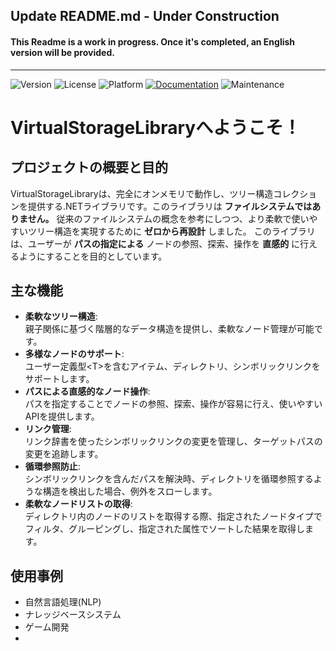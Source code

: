 ## Update README.md - Under Construction

#### This Readme is a work in progress. Once it's completed, an English version will be provided.
---
![Version](https://img.shields.io/badge/version-0.8.0-pink.svg)
![License](<https://img.shields.io/badge/license-MIT-green.svg>)
![Platform](https://img.shields.io/badge/platform-.NET%208-blue)
[![Documentation](https://img.shields.io/badge/docs-online-purple.svg)](https://shimodateakira.github.io/VirtualStorageLibrary/)
![Maintenance](https://img.shields.io/badge/maintenance-active-blue.svg)

# VirtualStorageLibraryへようこそ！

## プロジェクトの概要と目的
VirtualStorageLibraryは、完全にオンメモリで動作し、ツリー構造コレクションを提供する.NETライブラリです。このライブラリは **ファイルシステムではありません。** 
従来のファイルシステムの概念を参考にしつつ、より柔軟で使いやすいツリー構造を実現するために **ゼロから再設計** しました。
このライブラリは、ユーザーが **パスの指定による** ノードの参照、探索、操作を **直感的** に行えるようにすることを目的としています。

## 主な機能
- **柔軟なツリー構造**:  
  親子関係に基づく階層的なデータ構造を提供し、柔軟なノード管理が可能です。
- **多様なノードのサポート**:  
  ユーザー定義型\<T\>を含むアイテム、ディレクトリ、シンボリックリンクをサポートします。
- **パスによる直感的なノード操作**:  
  パスを指定することでノードの参照、探索、操作が容易に行え、使いやすいAPIを提供します。
- **リンク管理**:  
  リンク辞書を使ったシンボリックリンクの変更を管理し、ターゲットパスの変更を追跡します。
- **循環参照防止**:  
  シンボリックリンクを含んだパスを解決時、ディレクトリを循環参照するような構造を検出した場合、例外をスローします。
- **柔軟なノードリストの取得**:  
  ディレクトリ内のノードのリストを取得する際、指定されたノードタイプでフィルタ、グルーピングし、指定された属性でソートした結果を取得します。

## 使用事例
 - 自然言語処理(NLP)
 - ナレッジベースシステム
 - ゲーム開発
 - 
